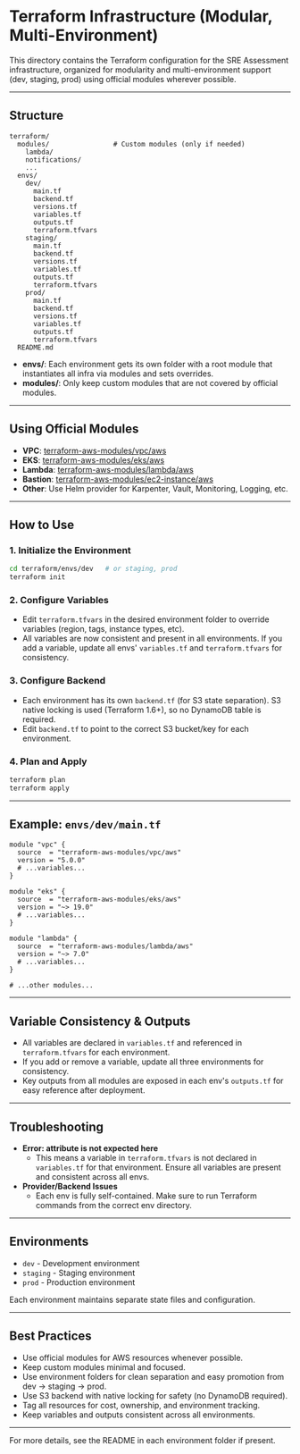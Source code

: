 # Terraform Infrastructure (Modular, Multi-Environment)

This directory contains the Terraform configuration for the SRE Assessment infrastructure, organized for modularity and multi-environment support (dev, staging, prod) using official modules wherever possible.

---

## Structure

```
terraform/
  modules/                # Custom modules (only if needed)
    lambda/
    notifications/
    ...
  envs/
    dev/
      main.tf
      backend.tf
      versions.tf
      variables.tf
      outputs.tf
      terraform.tfvars
    staging/
      main.tf
      backend.tf
      versions.tf
      variables.tf
      outputs.tf
      terraform.tfvars
    prod/
      main.tf
      backend.tf
      versions.tf
      variables.tf
      outputs.tf
      terraform.tfvars
  README.md
```

- **envs/**: Each environment gets its own folder with a root module that instantiates all infra via modules and sets overrides.
- **modules/**: Only keep custom modules that are not covered by official modules.

---

## Using Official Modules

- **VPC**: [terraform-aws-modules/vpc/aws](https://github.com/terraform-aws-modules/terraform-aws-vpc)
- **EKS**: [terraform-aws-modules/eks/aws](https://github.com/terraform-aws-modules/terraform-aws-eks)
- **Lambda**: [terraform-aws-modules/lambda/aws](https://github.com/terraform-aws-modules/terraform-aws-lambda)
- **Bastion**: [terraform-aws-modules/ec2-instance/aws](https://github.com/terraform-aws-modules/terraform-aws-ec2-instance)
- **Other**: Use Helm provider for Karpenter, Vault, Monitoring, Logging, etc.

---

## How to Use

### 1. **Initialize the Environment**

```bash
cd terraform/envs/dev   # or staging, prod
terraform init
```

### 2. **Configure Variables**

- Edit `terraform.tfvars` in the desired environment folder to override variables (region, tags, instance types, etc).
- All variables are now consistent and present in all environments. If you add a variable, update all envs' `variables.tf` and `terraform.tfvars` for consistency.

### 3. **Configure Backend**

- Each environment has its own `backend.tf` (for S3 state separation). S3 native locking is used (Terraform 1.6+), so no DynamoDB table is required.
- Edit `backend.tf` to point to the correct S3 bucket/key for each environment.

### 4. **Plan and Apply**

```bash
terraform plan
terraform apply
```

---

## Example: `envs/dev/main.tf`

```hcl
module "vpc" {
  source  = "terraform-aws-modules/vpc/aws"
  version = "5.0.0"
  # ...variables...
}

module "eks" {
  source  = "terraform-aws-modules/eks/aws"
  version = "~> 19.0"
  # ...variables...
}

module "lambda" {
  source  = "terraform-aws-modules/lambda/aws"
  version = "~> 7.0"
  # ...variables...
}

# ...other modules...
```

---

## Variable Consistency & Outputs

- All variables are declared in `variables.tf` and referenced in `terraform.tfvars` for each environment.
- If you add or remove a variable, update all three environments for consistency.
- Key outputs from all modules are exposed in each env's `outputs.tf` for easy reference after deployment.

---

## Troubleshooting

- **Error: attribute is not expected here**
  - This means a variable in `terraform.tfvars` is not declared in `variables.tf` for that environment. Ensure all variables are present and consistent across all envs.
- **Provider/Backend Issues**
  - Each env is fully self-contained. Make sure to run Terraform commands from the correct env directory.

---

## Environments

- `dev` - Development environment
- `staging` - Staging environment
- `prod` - Production environment

Each environment maintains separate state files and configuration.

---

## Best Practices

- Use official modules for AWS resources whenever possible.
- Keep custom modules minimal and focused.
- Use environment folders for clean separation and easy promotion from dev → staging → prod.
- Use S3 backend with native locking for safety (no DynamoDB required).
- Tag all resources for cost, ownership, and environment tracking.
- Keep variables and outputs consistent across all environments.

---

For more details, see the README in each environment folder if present. 